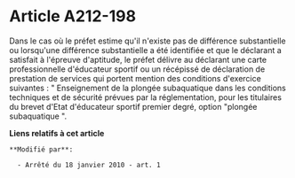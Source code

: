 # Article A212-198

Dans le cas où le préfet estime qu'il n'existe pas de différence substantielle ou lorsqu'une différence substantielle a été
identifiée et que le déclarant a satisfait à l'épreuve d'aptitude, le préfet délivre au déclarant une carte professionnelle
d'éducateur sportif ou un récépissé de déclaration de prestation de services qui portent mention des conditions d'exercice
suivantes : " Enseignement de la plongée subaquatique dans les conditions techniques et de sécurité prévues par la
réglementation, pour les titulaires du brevet d'Etat d'éducateur sportif premier degré, option "plongée subaquatique ".

**Liens relatifs à cet article**

	**Modifié par**:

	  - Arrêté du 18 janvier 2010 - art. 1
